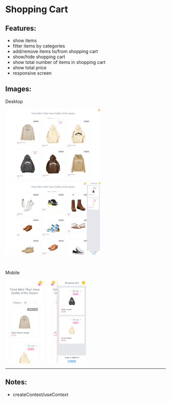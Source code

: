 # Shopping Cart

## Features:

- show items
- filter items by categories
- add/remove items to/from shopping cart
- show/hide shopping cart
- show total number of items in shopping cart
- show total price
- responsive screen

## Images:

<p>Desktop</p>
<p>
  <img src="./public/images/shopping-cart-1.png" width="300" style="margin-right: 10px;"/>
  <img src="./public/images/shopping-cart-2.png" width="300">
</p>
<br />
<p>Mobile</p>
<p>
  <img src="./public/images/shopping-cart-3.png" width="120" style="margin-right: 10px;"/>
  <img src="./public/images/shopping-cart-4.png" width="120">
</p>
<hr />

## Notes:

- createContext/useContext

